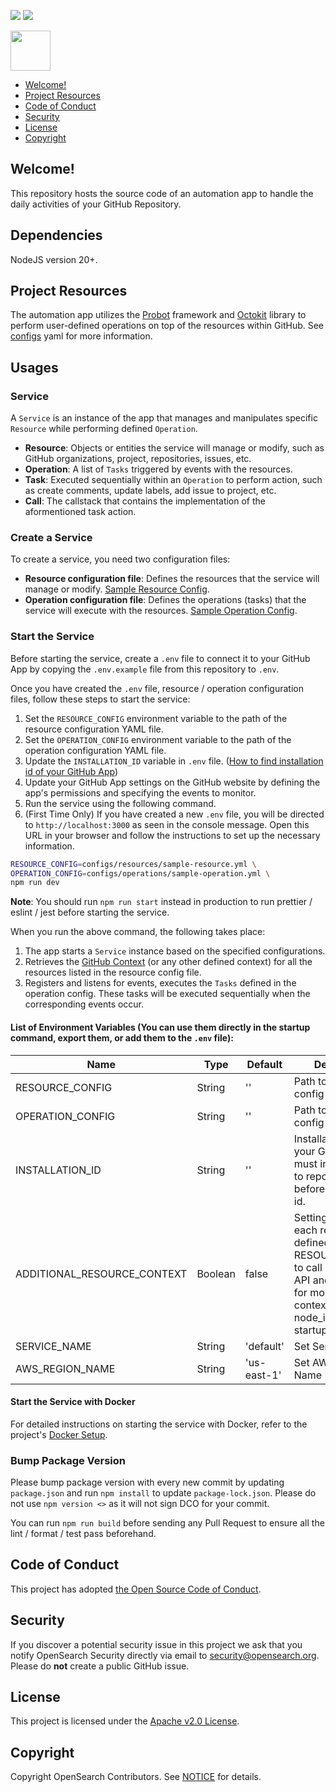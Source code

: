 [![](https://img.shields.io/codecov/c/gh/opensearch-project/automation-app)](https://app.codecov.io/gh/opensearch-project/automation-app)
![](https://img.shields.io/github/package-json/v/opensearch-project/automation-app?filename=package.json)

<img src="https://opensearch.org/assets/img/opensearch-logo-themed.svg" height="64px">

- [Welcome!](#welcome)
- [Project Resources](#project-resources)
- [Code of Conduct](#code-of-conduct)
- [Security](#security)
- [License](#license)
- [Copyright](#copyright)

## Welcome!

This repository hosts the source code of an automation app to handle the daily activities of your GitHub Repository.

## Dependencies

NodeJS version 20+.

## Project Resources

The automation app utilizes the [Probot](https://probot.github.io/) framework and [Octokit](https://docs.github.com/en/rest/using-the-rest-api/libraries-for-the-rest-api?apiVersion=2022-11-28) library to perform user-defined operations on top of the resources within GitHub. See [configs](configs) yaml for more information.

## Usages

### Service

A `Service` is an instance of the app that manages and manipulates specific `Resource` while performing defined `Operation`.

- **Resource**: Objects or entities the service will manage or modify, such as GitHub organizations, project, repositories, issues, etc.
- **Operation**: A list of `Tasks` triggered by events with the resources.
- **Task**: Executed sequentially within an `Operation` to perform action, such as create comments, update labels, add issue to project, etc.
- **Call**: The callstack that contains the implementation of the aformentioned task action.

### Create a Service

To create a service, you need two configuration files:

- **Resource configuration file**: Defines the resources that the service will manage or modify. [Sample Resource Config](configs/resources/sample-resource.yml).
- **Operation configuration file**: Defines the operations (tasks) that the service will execute with the resources. [Sample Operation Config](configs/operations/sample-operation.yml).

### Start the Service

Before starting the service, create a `.env` file to connect it to your GitHub App by copying the `.env.example` file from this repository to `.env`.

Once you have created the `.env` file, resource / operation configuration files, follow these steps to start the service:

1. Set the `RESOURCE_CONFIG` environment variable to the path of the resource configuration YAML file.
1. Set the `OPERATION_CONFIG` environment variable to the path of the operation configuration YAML file.
1. Update the `INSTALLATION_ID` variable in `.env` file. ([How to find installation id of your GitHub App](https://docs.github.com/en/apps/creating-github-apps/authenticating-with-a-github-app/authenticating-as-a-github-app-installation#using-octokitjs-to-authenticate-with-an-installation-id))
1. Update your GitHub App settings on the GitHub website by defining the app's permissions and specifying the events to monitor.
1. Run the service using the following command.
1. (First Time Only) If you have created a new `.env` file, you will be directed to `http://localhost:3000` as seen in the console message. Open this URL in your browser and follow the instructions to set up the necessary information.

```bash
RESOURCE_CONFIG=configs/resources/sample-resource.yml \
OPERATION_CONFIG=configs/operations/sample-operation.yml \
npm run dev
```

**Note**: You should run `npm run start` instead in production to run prettier / eslint / jest before starting the service.

When you run the above command, the following takes place:

1. The app starts a `Service` instance based on the specified configurations.
1. Retrieves the [GitHub Context](https://probot.github.io/api/latest/classes/context.Context.html) (or any other defined context) for all the resources listed in the resource config file.
1. Registers and listens for events, executes the `Tasks` defined in the operation config. These tasks will be executed sequentially when the corresponding events occur.

#### List of Environment Variables (You can use them directly in the startup command, export them, or add them to the `.env` file):

| Name                        | Type    | Default     | Description                                                                                                                                                        | Example                                   |
| --------------------------- | ------- | ----------- | ------------------------------------------------------------------------------------------------------------------------------------------------------------------ | ----------------------------------------- |
| RESOURCE_CONFIG             | String  | ''          | Path to resource config yaml file.                                                                                                                                 | 'configs/resources/sample-resource.yml'   |
| OPERATION_CONFIG            | String  | ''          | Path to operation config yaml file.                                                                                                                                | 'configs/operations/sample-operation.yml' |
| INSTALLATION_ID             | String  | ''          | Installation Id of your GitHub App, must install the App to repositories before retrieving the id.                                                                 | '1234567890'                              |
| ADDITIONAL_RESOURCE_CONTEXT | Boolean | false       | Setting true will let each resource defined in RESOURCE_CONFIG to call GitHub Rest API and GraphQL for more detailed context (ex: node_id). Increase startup time. | true / false                              |
| SERVICE_NAME                | String  | 'default'   | Set Service Name                                                                                                                                                   | 'My Service'                              |
| AWS_REGION_NAME             | String  | 'us-east-1' | Set AWS Region Name                                                                                                                                                | 'us-east-1'                               |

#### Start the Service with Docker

For detailed instructions on starting the service with Docker, refer to the project's [Docker Setup](./docker/README.md).

### Bump Package Version

Please bump package version with every new commit by updating `package.json` and run `npm install` to update `package-lock.json`. Please do not use `npm version <>` as it will not sign DCO for your commit.

You can run `npm run build` before sending any Pull Request to ensure all the lint / format / test pass beforehand.

## Code of Conduct

This project has adopted [the Open Source Code of Conduct](CODE_OF_CONDUCT.md).

## Security

If you discover a potential security issue in this project we ask that you notify OpenSearch Security directly via email to security@opensearch.org. Please do **not** create a public GitHub issue.

## License

This project is licensed under the [Apache v2.0 License](LICENSE).

## Copyright

Copyright OpenSearch Contributors. See [NOTICE](NOTICE) for details.
